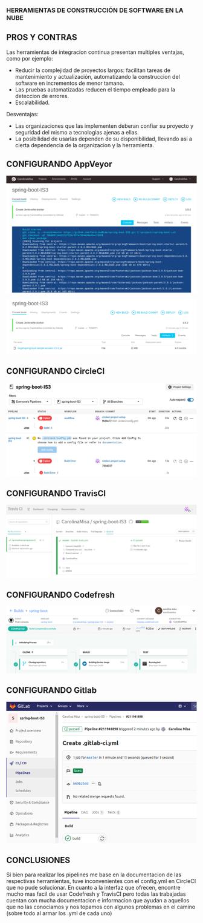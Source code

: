 ### HERRAMIENTAS DE CONSTRUCCIÓN DE SOFTWARE EN LA NUBE

## PROS Y CONTRAS

Las herramientas de integracion continua presentan multiples ventajas, como por ejemplo:

* Reducir la complejidad de proyectos largos: facilitan tareas de mantenimiento y actualización, automatizando la construccion del software en incrementos de menor tamano.
* Las pruebas automatizadas reducen el tiempo empleado para la deteccion de errores.
* Escalabilidad.

Desventajas:

* Las organizaciones que las implementen deberan confiar su proyecto y seguridad del mismo a tecnologias ajenas a ellas.
* La posibilidad de usarlas dependen de su disponibilidad, llevando asi a cierta dependencia de la organizacion y la herramienta.

## CONFIGURANDO AppVeyor
 
 ![alt text](capture1.png)
 
 ![alt text](capture2.png)
 
 ## CONFIGURANDO CircleCI
 
  ![alt text](capture3.png)
  
 ## CONFIGURANDO TravisCI
 
  ![alt text](capture4.png)
 
 ## CONFIGURANDO Codefresh
 
   ![alt text](capture5.png)

## CONFIGURANDO Gitlab

   ![alt text](capture6.png)

## CONCLUSIONES

Si bien para realizar los pipelines me base en la documentacion de las respectivas herramientas, tuve inconvenientes con el config.yml en CircleCI que no pude solucionar.
En cuanto a la interfaz que ofrecen, encontre mucho mas facil de usar Codefresh y TravisCI pero todas las trabajadas cuentan con mucha documentacion e informacion que ayudan a aquellos que no las conociamos y nos topamos con algunos problemas en el camino (sobre todo al armar los .yml de cada uno)
